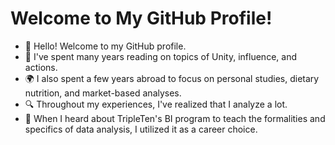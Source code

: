# Welcome to My GitHub Profile!

- 👋 Hello! Welcome to my GitHub profile.
- 🌱 I've spent many years reading on topics of Unity, influence, and actions.
- 🌍 I also spent a few years abroad to focus on personal studies, dietary nutrition, and market-based analyses.
- 🔍 Throughout my experiences, I've realized that I analyze a lot.
- 💼 When I heard about TripleTen's BI program to teach the formalities and specifics of data analysis, I utilized it as a career choice.

<!--
**Sami-28/Sami-28** is a ✨ _special_ ✨ repository because its `README.md` (this file) appears on your GitHub profile.

Here are some ideas to get you started:

- 🔭 I’m currently working on enhancing my understanding in BI, and spending time in the sun this summer. 
- 🌱 I’m currently learning more about metrics. 
- 👯 I’m looking to collaborate on same-sided intresets with others. 
- 🤔 I’m looking for help with reaching the next level. 
- 💬 Ask me about health.
- 📫 How to reach me: email or text
- 😄 Pronouns: He
- ⚡ Fun fact: Bergamot oil acquired its name from a town called Bergamo in southern Italy. 
-->
